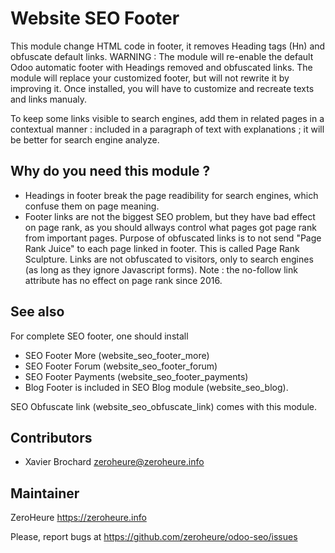 # Website SEO Footer

This module change HTML code in footer, it removes Heading tags (Hn) and obfuscate default links. WARNING : The module will re-enable the default Odoo automatic footer with Headings removed and obfuscated links. The module will replace your customized footer, but will not rewrite it by improving it. Once installed, you will have to customize and recreate texts and links manualy.

To keep some links visible to search engines, add them in related pages in a contextual manner : included in a paragraph of text with explanations ; it will be better for search engine analyze.

## Why do you need this module ?

- Headings in footer break the page readibility for search engines, which confuse them on page meaning.
- Footer links are not the biggest SEO problem, but they have bad effect on page rank, as you should allways control what pages got page rank from important pages. Purpose of obfuscated links is to not send "Page Rank Juice" to each page linked in footer. This is called Page Rank Sculpture. Links are not obfuscated to visitors, only to search engines (as long as they ignore Javascript forms). Note : the no-follow link attribute has no effect on page rank since 2016.

## See also

For complete SEO footer, one should install

- SEO Footer More (website_seo_footer_more)
- SEO Footer Forum (website_seo_footer_forum)
- SEO Footer Payments (website_seo_footer_payments)
- Blog Footer is included in SEO Blog module (website_seo_blog).

SEO Obfuscate link (website_seo_obfuscate_link) comes with this module.

## Contributors

- Xavier Brochard zeroheure@zeroheure.info

## Maintainer

ZeroHeure
https://zeroheure.info

Please, report bugs at https://github.com/zeroheure/odoo-seo/issues
